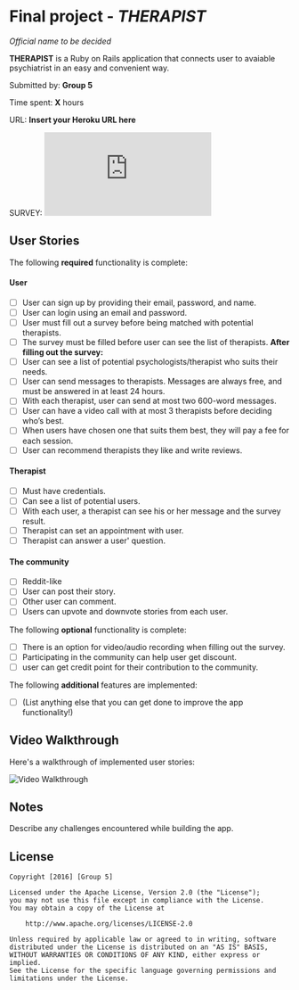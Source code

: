 # Final project - *THERAPIST* 
*Official name to be decided*

**THERAPIST** is a Ruby on Rails application that connects user to avaiable psychiatrist in an easy and convenient way.

Submitted by: **Group 5**

Time spent: **X** hours

URL: **Insert your Heroku URL here**

SURVEY: ![Here is our survey and the result](https://github.com/khanhnpt2127/therapists/blob/master/SURVEY.md)

## User Stories

The following **required** functionality is complete:

#### User

* [ ] User can sign up by providing their email, password, and name. 
* [ ] User can login using an email and password. 
* [ ] User must fill out a survey before being matched with potential therapists.
* [ ] The survey must be filled before user can see the list of therapists.
	**After filling out the survey:**
* [ ] User can see a list of potential psychologists/therapist who suits their needs.
* [ ] User can send messages to therapists. Messages are always free, and must be answered in at least 24 hours.
* [ ] With each therapist, user can send at most two 600-word messages. 
* [ ] User can have a video call with at most 3 therapists before deciding who’s best.
* [ ] When users have chosen one that suits them best, they will pay a fee for each session. 
* [ ] User can recommend therapists they like and write reviews.

#### Therapist

* [ ] Must have credentials.
* [ ] Can see a list of potential users.
* [ ] With each user, a therapist can see his or her message and the survey result.
* [ ] Therapist can set an appointment with user.
* [ ] Therapist can answer a user' question.

#### The community

* [ ] Reddit-like
* [ ] User can post their story.
* [ ] Other user can comment.
* [ ] Users can upvote and downvote stories from each user.

The following **optional** functionality is complete:

* [ ] There is an option for video/audio recording when filling out the survey. 
* [ ] Participating in the community can help user get discount.
* [ ] user can get credit point for their contribution to the community. 

The following **additional** features are implemented:

- [ ] (List anything else that you can get done to improve the app functionality!)

## Video Walkthrough 

Here's a walkthrough of implemented user stories:

![Video Walkthrough](http://i.imgur.com/N2FqO7j.gif)

## Notes

Describe any challenges encountered while building the app.

## License

    Copyright [2016] [Group 5]

    Licensed under the Apache License, Version 2.0 (the "License");
    you may not use this file except in compliance with the License.
    You may obtain a copy of the License at

        http://www.apache.org/licenses/LICENSE-2.0

    Unless required by applicable law or agreed to in writing, software
    distributed under the License is distributed on an "AS IS" BASIS,
    WITHOUT WARRANTIES OR CONDITIONS OF ANY KIND, either express or implied.
    See the License for the specific language governing permissions and
    limitations under the License.
